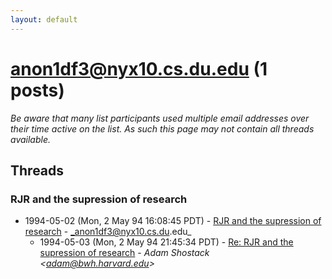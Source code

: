 ```yaml
---
layout: default
---
```


# anon1df3@nyx10.cs.du.edu (1 posts)

_Be aware that many list participants used multiple email addresses over their time active on the list. As such this page may not contain all threads available._

## Threads

### RJR and the supression of research
+ 1994-05-02 (Mon, 2 May 94 16:08:45 PDT) - [RJR and the supression of research](/archive/1994/05/f970e159184f6f20b653db2d20c02fd856e75bb75543138f62d99ea0d7aad3d6) - _anon1df3@nyx10.cs.du.edu_
  + 1994-05-03 (Mon, 2 May 94 21:45:34 PDT) - [Re: RJR and the supression of research](/archive/1994/05/a955a880363b42dc15efc6ffb5366169c9ae2bd945537697e01c902a3f811496) - _Adam Shostack \<adam@bwh.harvard.edu\>_

